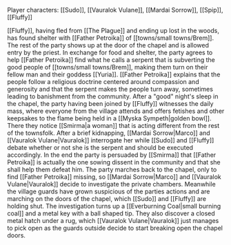 Player characters: [[Sudo]], [[Vauralok Vulane]], [[Mardai Sorrow]], [[Spip]], [[Fluffy]]

[[Fluffy]], having fled from [[The Plague]] and ending up lost in the woods, has found shelter with [[Father Petroika]] of [[towns/small towns/Brem]]. The rest of the party shows up at the door of the chapel and is allowed entry by the priest. In exchange for food and shelter, the party agrees to help [[Father Petroika]] find what he calls a serpent that is subverting the good people of [[towns/small towns/Brem]], making them turn on their fellow man and their goddess [[Yuria]]. [[Father Petroika]] explains that the people follow a religious doctrine centered around compassion and generosity and that the serpent makes the people turn away, sometimes leading to banishment from the community. After a "good" night's sleep in the chapel, the party having been joined by [[Fluffy]] witnesses the daily mass, where everyone from the village attends and offers fetishes and other keepsakes to the flame being held in a [[Myska Sympeth|golden bowl]]. There they notice [[Smirma|a woman]] that is acting different from the rest of the townsfolk. After a brief kidnapping, [[Mardai Sorrow|Marco]] and [[Vauralok Vulane|Vauralok]] interrogate her while [[Sudo]] and [[Fluffy]] debate whether or not she is the serpent and should be executed accordingly. In the end the party is persuaded by [[Smirma]] that [[Father Petroika]] is actually the one sowing dissent in the community and that she shall help them defeat him. The party marches back to the chapel, only to find [[Father Petroika]] missing, so [[Mardai Sorrow|Marco]] and [[Vauralok Vulane|Vauralok]] decide to investigate the private chambers. Meanwhile the village guards have grown suspicious of the parties actions and are marching on the doors of the chapel, which [[Sudo]] and [[Fluffy]] are holding shut. The investigation turns up a [[Everburning Coal|small burning coal]] and a metal key with a ball shaped tip. They also discover a closed metal hatch under a rug, which [[Vauralok Vulane|Vauralok]] just manages to pick open as the guards outside decide to start breaking open the chapel doors.